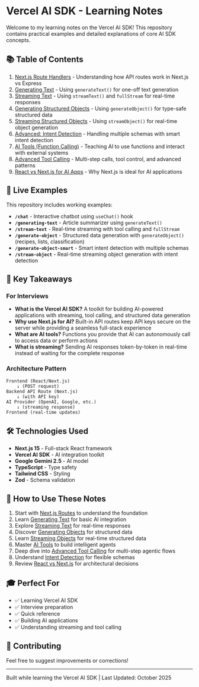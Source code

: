 # Vercel AI SDK - Learning Notes

Welcome to my learning notes on the Vercel AI SDK! This repository contains practical examples and detailed explanations of core AI SDK concepts.

## 📚 Table of Contents

1. [Next.js Route Handlers](./nextjs-routes.md) - Understanding how API routes work in Next.js vs Express
2. [Generating Text](./generating-text.md) - Using `generateText()` for one-off text generation
3. [Streaming Text](./streaming-text.md) - Using `streamText()` and `fullStream` for real-time responses
4. [Generating Structured Objects](./generate-object.md) - Using `generateObject()` for type-safe structured data
5. [Streaming Structured Objects](./stream-object.md) - Using `streamObject()` for real-time object generation
6. [Advanced: Intent Detection](./generate-object-advanced.md) - Handling multiple schemas with smart intent detection
7. [AI Tools (Function Calling)](./tools.md) - Teaching AI to use functions and interact with external systems
8. [Advanced Tool Calling](./tool-calling.md) - Multi-step calls, tool control, and advanced patterns
9. [React vs Next.js for AI Apps](./react-vs-nextjs.md) - Why Next.js is ideal for AI applications

## 🚀 Live Examples

This repository includes working examples:

- **`/chat`** - Interactive chatbot using `useChat()` hook
- **`/generating-text`** - Article summarizer using `generateText()`
- **`/stream-text`** - Real-time streaming with tool calling and `fullStream`
- **`/generate-object`** - Structured data generation with `generateObject()` (recipes, lists, classification)
- **`/generate-object-smart`** - Smart intent detection with multiple schemas
- **`/stream-object`** - Real-time streaming object generation with intent detection

## 🎯 Key Takeaways

### For Interviews

- **What is the Vercel AI SDK?** A toolkit for building AI-powered applications with streaming, tool calling, and structured data generation
- **Why use Next.js for AI?** Built-in API routes keep API keys secure on the server while providing a seamless full-stack experience
- **What are AI tools?** Functions you provide that AI can autonomously call to access data or perform actions
- **What is streaming?** Sending AI responses token-by-token in real-time instead of waiting for the complete response

### Architecture Pattern

```
Frontend (React/Next.js)
    ↓ (POST request)
Backend API Route (Next.js)
    ↓ (with API key)
AI Provider (OpenAI, Google, etc.)
    ↓ (streaming response)
Frontend (real-time updates)
```

## 🛠 Technologies Used

- **Next.js 15** - Full-stack React framework
- **Vercel AI SDK** - AI integration toolkit
- **Google Gemini 2.5** - AI model
- **TypeScript** - Type safety
- **Tailwind CSS** - Styling
- **Zod** - Schema validation

## 📖 How to Use These Notes

1. Start with [Next.js Routes](./nextjs-routes.md) to understand the foundation
2. Learn [Generating Text](./generating-text.md) for basic AI integration
3. Explore [Streaming Text](./streaming-text.md) for real-time responses
4. Discover [Generating Objects](./generate-object.md) for structured data
5. Learn [Streaming Objects](./stream-object.md) for real-time structured data
6. Master [AI Tools](./tools.md) to build intelligent agents
7. Deep dive into [Advanced Tool Calling](./tool-calling.md) for multi-step agentic flows
8. Understand [Intent Detection](./generate-object-advanced.md) for flexible schemas
9. Review [React vs Next.js](./react-vs-nextjs.md) for architectural decisions

## 🎓 Perfect For

- ✅ Learning Vercel AI SDK
- ✅ Interview preparation
- ✅ Quick reference
- ✅ Building AI applications
- ✅ Understanding streaming and tool calling

## 🤝 Contributing

Feel free to suggest improvements or corrections!

---

Built while learning the Vercel AI SDK | Last Updated: October 2025

